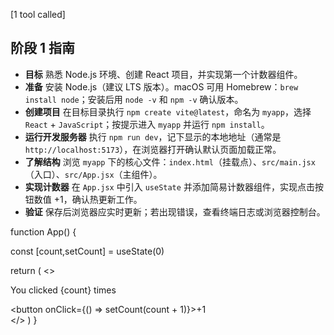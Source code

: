 [1 tool called]

## 阶段 1 指南

- **目标** 熟悉 Node.js 环境、创建 React 项目，并实现第一个计数器组件。
- **准备** 安装 Node.js（建议 LTS 版本）。macOS 可用 Homebrew：`brew install node`；安装后用 `node -v` 和 `npm -v` 确认版本。
- **创建项目** 在目标目录执行 `npm create vite@latest`，命名为 `myapp`，选择 `React` + `JavaScript`；按提示进入 `myapp` 并运行 `npm install`。
- **运行开发服务器** 执行 `npm run dev`，记下显示的本地地址（通常是 `http://localhost:5173`），在浏览器打开确认默认页面加载正常。
- **了解结构** 浏览 `myapp` 下的核心文件：`index.html`（挂载点）、`src/main.jsx`（入口）、`src/App.jsx`（主组件）。
- **实现计数器** 在 `App.jsx` 中引入 `useState` 并添加简易计数器组件，实现点击按钮数值 +1，确认热更新工作。
- **验证** 保存后浏览器应实时更新；若出现错误，查看终端日志或浏览器控制台。

function App() {

  const [count,setCount] = useState(0)

  return (
    <>
      <div>
        <p>You clicked {count} times</p>
        <button onClick={() => setCount(count + 1)}>+1</button>
      </div>
    </>
  )
}